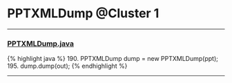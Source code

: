 # PPTXMLDump @Cluster 1

***

### [PPTXMLDump.java](https://searchcode.com/codesearch/view/88634800/)
{% highlight java %}
190. PPTXMLDump dump = new PPTXMLDump(ppt);
195.     dump.dump(out);
{% endhighlight %}

***

